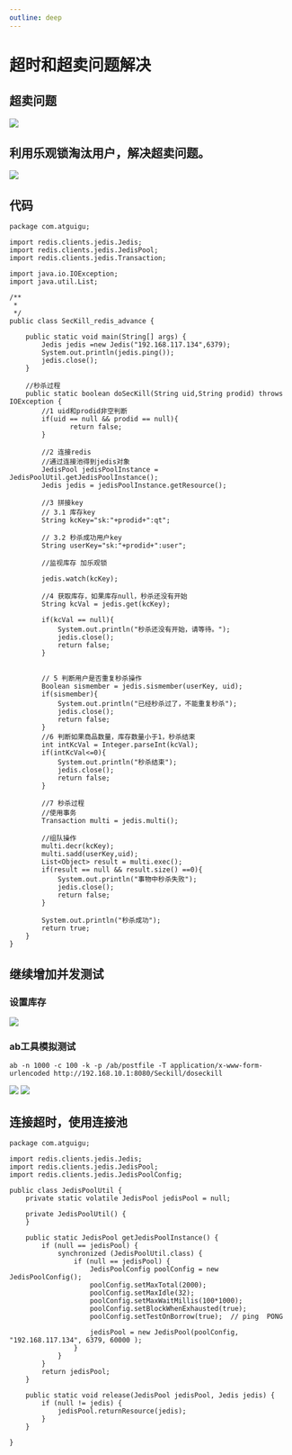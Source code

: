 ```yaml
---
outline: deep
---
```


# 超时和超卖问题解决

## 超卖问题
![](https://raw.gitmirror.com/KwFruit/basic-picture-service/note-v1.0.0//img/202308262204528.png)
## 利用乐观锁淘汰用户，解决超卖问题。
![](https://raw.gitmirror.com/KwFruit/basic-picture-service/note-v1.0.0//img/202308262206496.png)
## 代码
```shell
package com.atguigu;

import redis.clients.jedis.Jedis;
import redis.clients.jedis.JedisPool;
import redis.clients.jedis.Transaction;

import java.io.IOException;
import java.util.List;

/**
 *
 */
public class SecKill_redis_advance {

	public static void main(String[] args) {
		Jedis jedis =new Jedis("192.168.117.134",6379);
		System.out.println(jedis.ping());
		jedis.close();
	}

	//秒杀过程
	public static boolean doSecKill(String uid,String prodid) throws IOException {
		//1 uid和prodid非空判断
		if(uid == null && prodid == null){
               return false;
		}

		//2 连接redis
		//通过连接池得到jedis对象
		JedisPool jedisPoolInstance = JedisPoolUtil.getJedisPoolInstance();
		Jedis jedis = jedisPoolInstance.getResource();

		//3 拼接key
		// 3.1 库存key
		String kcKey="sk:"+prodid+":qt";

		// 3.2 秒杀成功用户key
		String userKey="sk:"+prodid+":user";

		//监视库存 加乐观锁

		jedis.watch(kcKey);

		//4 获取库存，如果库存null，秒杀还没有开始
		String kcVal = jedis.get(kcKey);

		if(kcVal == null){
			System.out.println("秒杀还没有开始，请等待。");
			jedis.close();
			return false;
		}


		// 5 判断用户是否重复秒杀操作
		Boolean sismember = jedis.sismember(userKey, uid);
		if(sismember){
			System.out.println("已经秒杀过了，不能重复秒杀");
			jedis.close();
			return false;
		}
		//6 判断如果商品数量，库存数量小于1，秒杀结束
		int intKcVal = Integer.parseInt(kcVal);
		if(intKcVal<=0){
			System.out.println("秒杀结束");
			jedis.close();
			return false;
		}

		//7 秒杀过程
		//使用事务
		Transaction multi = jedis.multi();

		//组队操作
		multi.decr(kcKey);
		multi.sadd(userKey,uid);
		List<Object> result = multi.exec();
		if(result == null && result.size() ==0){
			System.out.println("事物中秒杀失败");
			jedis.close();
			return false;
		}
		
		System.out.println("秒杀成功");
		return true;
	}
}
```
##  继续增加并发测试
### 设置库存
![](https://raw.gitmirror.com/KwFruit/basic-picture-service/note-v1.0.0//img/202308262207300.png)
### ab工具模拟测试
```shell
ab -n 1000 -c 100 -k -p /ab/postfile -T application/x-www-form-urlencoded http://192.168.10.1:8080/Seckill/doseckill
```
![](https://raw.gitmirror.com/KwFruit/basic-picture-service/note-v1.0.0//img/202308262207723.png)
![](https://raw.gitmirror.com/KwFruit/basic-picture-service/note-v1.0.0//img/202308262208618.png)

## 连接超时，使用连接池
```shell
package com.atguigu;

import redis.clients.jedis.Jedis;
import redis.clients.jedis.JedisPool;
import redis.clients.jedis.JedisPoolConfig;

public class JedisPoolUtil {
	private static volatile JedisPool jedisPool = null;

	private JedisPoolUtil() {
	}

	public static JedisPool getJedisPoolInstance() {
		if (null == jedisPool) {
			synchronized (JedisPoolUtil.class) {
				if (null == jedisPool) {
					JedisPoolConfig poolConfig = new JedisPoolConfig();
					poolConfig.setMaxTotal(2000);
					poolConfig.setMaxIdle(32);
					poolConfig.setMaxWaitMillis(100*1000);
					poolConfig.setBlockWhenExhausted(true);
					poolConfig.setTestOnBorrow(true);  // ping  PONG
				 
					jedisPool = new JedisPool(poolConfig, "192.168.117.134", 6379, 60000 );
				}
			}
		}
		return jedisPool;
	}

	public static void release(JedisPool jedisPool, Jedis jedis) {
		if (null != jedis) {
			jedisPool.returnResource(jedis);
		}
	}

}

```

